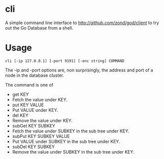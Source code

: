 cli
===

A simple command line interface to http://github.com/zond/god/client to try out the Go Database from a shell.

# Usage

    cli [-ip 127.0.0.1] [-port 9191] [-enc string] COMMAND

The -ip and -port options are, non surprisingly, the address and port of a node in the database cluster.

The command is one of

* get KEY
 * Fetch the value under KEY.
* put KEY VALUE
 * Put VALUE under KEY.
* del KEY
 * Remove the value under KEY.
* subGet KEY SUBKEY
 * Fetch the value under SUBKEY in the sub tree under KEY.
* subPut KEY SUBKEY VALUE
 * Put VALUE under SUBKEY in the sub tree under KEY.
* subDel KEY SUBKEY
 * Remove the value under SUBKEY in the sub tree under KEY.


